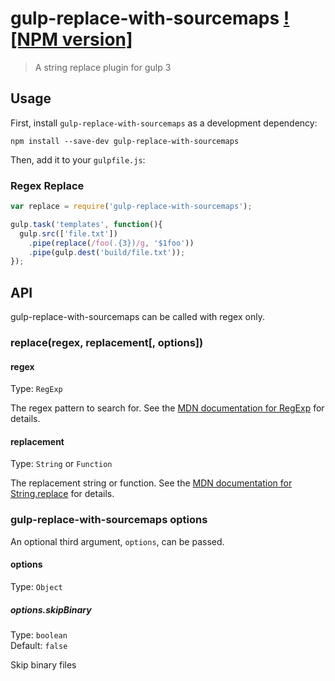 # gulp-replace-with-sourcemaps [![NPM version]][npm-url]
> A string replace plugin for gulp 3

## Usage

First, install `gulp-replace-with-sourcemaps` as a development dependency:

```shell
npm install --save-dev gulp-replace-with-sourcemaps
```

Then, add it to your `gulpfile.js`:

### Regex Replace
```javascript
var replace = require('gulp-replace-with-sourcemaps');

gulp.task('templates', function(){
  gulp.src(['file.txt'])
    .pipe(replace(/foo(.{3})/g, '$1foo'))
    .pipe(gulp.dest('build/file.txt'));
});
```

## API

gulp-replace-with-sourcemaps can be called with regex only.

### replace(regex, replacement[, options])

#### regex
Type: `RegExp`

The regex pattern to search for. See the [MDN documentation for RegExp] for details.

#### replacement
Type: `String` or `Function`

The replacement string or function. See the [MDN documentation for String.replace] for details.

### gulp-replace-with-sourcemaps options

An optional third argument, `options`, can be passed.

#### options
Type: `Object`

##### options.skipBinary
Type: `boolean`  
Default: `false`

Skip binary files

[MDN documentation for RegExp]: https://developer.mozilla.org/en-US/docs/Web/JavaScript/Reference/Global_Objects/RegExp
[MDN documentation for String.replace]: https://developer.mozilla.org/en-US/docs/Web/JavaScript/Reference/Global_Objects/String/replace#Specifying_a_string_as_a_parameter

[npm-url]: https://npmjs.org/package/gulp-replace-with-sourcemaps
